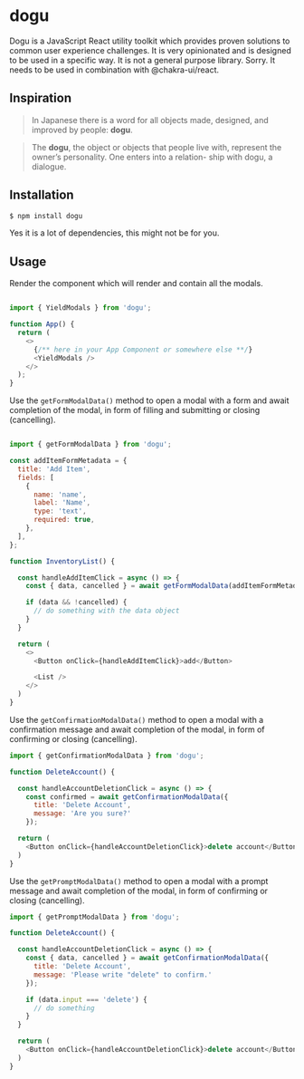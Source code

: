 # dogu
Dogu is a JavaScript React utility toolkit which provides proven solutions to common user experience challenges. It is very opinionated and is designed to be used in a specific way. It is not a general purpose library. Sorry. It needs to be used in combination with @chakra-ui/react.

## Inspiration

> In Japanese there is a 
word for all objects made, 
designed, and improved by 
people: **dogu**.

> The **dogu**, 
the object or objects that 
people live with, represent 
the owner’s personality. 
One enters into a relation- 
ship with dogu, a dialogue.

## Installation
```bash
$ npm install dogu
```
Yes it is a lot of dependencies, this might not be for you.

## Usage
Render the component which will render and contain all the modals.
```javascript

import { YieldModals } from 'dogu';

function App() {
  return (
    <>
      {/** here in your App Component or somewhere else **/}
      <YieldModals />
    </>
  );
}
```

Use the `getFormModalData()` method to open a modal with a form and await completion of the modal, in form of filling and submitting or closing (cancelling).

```javascript

import { getFormModalData } from 'dogu';

const addItemFormMetadata = {
  title: 'Add Item',
  fields: [
    {
      name: 'name',
      label: 'Name',
      type: 'text',
      required: true,
    },
  ],
};

function InventoryList() {

  const handleAddItemClick = async () => {
    const { data, cancelled } = await getFormModalData(addItemFormMetadata);

    if (data && !cancelled) {
      // do something with the data object
    }
  }

  return (
    <>
      <Button onClick={handleAddItemClick}>add</Button>

      <List />
    </>
  )
}

```

Use the `getConfirmationModalData()` method to open a modal with a confirmation message and await completion of the modal, in form of confirming or closing (cancelling).

```javascript
import { getConfirmationModalData } from 'dogu';

function DeleteAccount() {

  const handleAccountDeletionClick = async () => {
    const confirmed = await getConfirmationModalData({
      title: 'Delete Account',
      message: 'Are you sure?'
    });

  return (
    <Button onClick={handleAccountDeletionClick}>delete account</Button>
  )
}
```

Use the `getPromptModalData()` method to open a modal with a prompt message and await completion of the modal, in form of confirming or closing (cancelling).

```javascript
import { getPromptModalData } from 'dogu';

function DeleteAccount() {

  const handleAccountDeletionClick = async () => {
    const { data, cancelled } = await getConfirmationModalData({
      title: 'Delete Account',
      message: 'Please write "delete" to confirm.'
    });

    if (data.input === 'delete') {
      // do something
    }
  }

  return (
    <Button onClick={handleAccountDeletionClick}>delete account</Button>
  )
}
```

